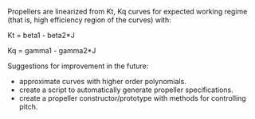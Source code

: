 Propellers are linearized from Kt, Kq curves for expected working regime (that is, high efficiency region of the curves) with:

Kt = beta1 - beta2\*J

Kq = gamma1 - gamma2\*J

Suggestions for improvement in the future:
* approximate curves with higher order polynomials.
* create a script to automatically generate propeller specifications.
* create a propeller constructor/prototype with methods for controlling pitch.
